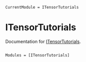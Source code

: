 ```@meta
CurrentModule = ITensorTutorials
```

# ITensorTutorials

Documentation for [ITensorTutorials](https://github.com/mtfishman/ITensorTutorials.jl).

```@index
```

```@autodocs
Modules = [ITensorTutorials]
```
